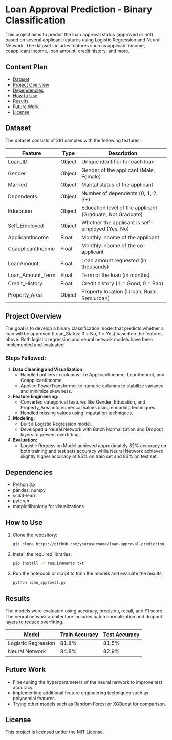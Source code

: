 # Loan Approval Prediction - Binary Classification

This project aims to predict the loan approval status (approved or not) based on several applicant features using Logistic Regression and Neural Network. The dataset includes features such as applicant income, coapplicant income, loan amount, credit history, and more.

## Content Plan
- [Dataset](#dataset)
- [Project Overview](#project-overview)
- [Dependencies](#dependencies)
- [How to Use](#how-to-use)
- [Results](#results)
- [Future Work](#future-work)
- [License](#license)

## Dataset

The dataset consists of 381 samples with the following features:

| Feature            | Type    | Description                                              |
|--------------------|---------|----------------------------------------------------------|
| Loan_ID            | Object  | Unique identifier for each loan                          |
| Gender             | Object  | Gender of the applicant (Male, Female)                   |
| Married            | Object  | Marital status of the applicant                          |
| Dependents         | Object  | Number of dependents (0, 1, 2, 3+)                       |
| Education          | Object  | Education level of the applicant (Graduate, Not Graduate)|
| Self_Employed      | Object  | Whether the applicant is self-employed (Yes, No)         |
| ApplicantIncome    | Float   | Monthly income of the applicant                          |
| CoapplicantIncome  | Float   | Monthly income of the co-applicant                       |
| LoanAmount         | Float   | Loan amount requested (in thousands)                     |
| Loan_Amount_Term   | Float   | Term of the loan (in months)                             |
| Credit_History     | Float   | Credit history (1 = Good, 0 = Bad)                       |
| Property_Area      | Object  | Property location (Urban, Rural, Semiurban)              |

## Project Overview

The goal is to develop a binary classification model that predicts whether a loan will be approved (Loan_Status: 0 = No, 1 = Yes) based on the features above. Both logistic regression and neural network models have been implemented and evaluated.

### Steps Followed:
1. **Data Cleaning and Visualization:** 
    - Handled outliers in columns like ApplicantIncome, LoanAmount, and CoapplicantIncome.
    - Applied PowerTransformer to numeric columns to stabilize variance and minimize skewness.
2. **Feature Engineering:**
    - Converted categorical features like Gender, Education, and Property_Area into numerical values using encoding techniques.
    - Handled missing values using imputation techniques.
3. **Modeling:**
    - Built a Logistic Regression model.
    - Developed a Neural Network with Batch Normalization and Dropout layers to prevent overfitting.
4. **Evaluation:**
    - Logistic Regression Model achieved approximately 82% accuracy on both training and test sets accuracy while Neural Network achieved slightly higher accuracy of 85% on train set and 83% on test set.
   
## Dependencies

- Python 3.x
- pandas, numpy
- scikit-learn
- pytorch
- matplotlib/plotly for visualizations

## How to Use

1. Clone the repository:
    ```bash
    git clone https://github.com/yourusername/loan-approval-prediction.git
    ```
2. Install the required libraries:
    ```bash
    pip install -r requirements.txt
    ```
3. Run the notebook or script to train the models and evaluate the results:
    ```bash
    python loan_approval.py
    ```

## Results

The models were evaluated using accuracy, precision, recall, and F1 score. The neural network architecture includes batch normalization and dropout layers to reduce overfitting.

| Model               | Train Accuracy | Test Accuracy |
|---------------------|----------------|---------------|
| Logistic Regression | 81.8%          | 81.5%         |
| Neural Network      | 84.8%          | 82.9%         |

## Future Work

- Fine-tuning the hyperparameters of the neural network to improve test accuracy.
- Implementing additional feature engineering techniques such as polynomial features.
- Trying other models such as Random Forest or XGBoost for comparison.

## License

This project is licensed under the MIT License.
